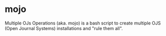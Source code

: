mojo
====

Multiple OJs Operations (aka. mojo) is a bash script to create multiple OJS (Open Journal Systems) installations and "rule them all".